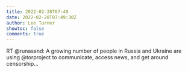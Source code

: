 ```yaml
---
title: 2022-02-28T07-49
date: 2022-02-28T07:49:30Z
author: Lee Turner
showtoc: false
comments: true
---
```


RT @runasand: A growing number of people in Russia and Ukraine are using @torproject to communicate, access news, and get around censorship…

